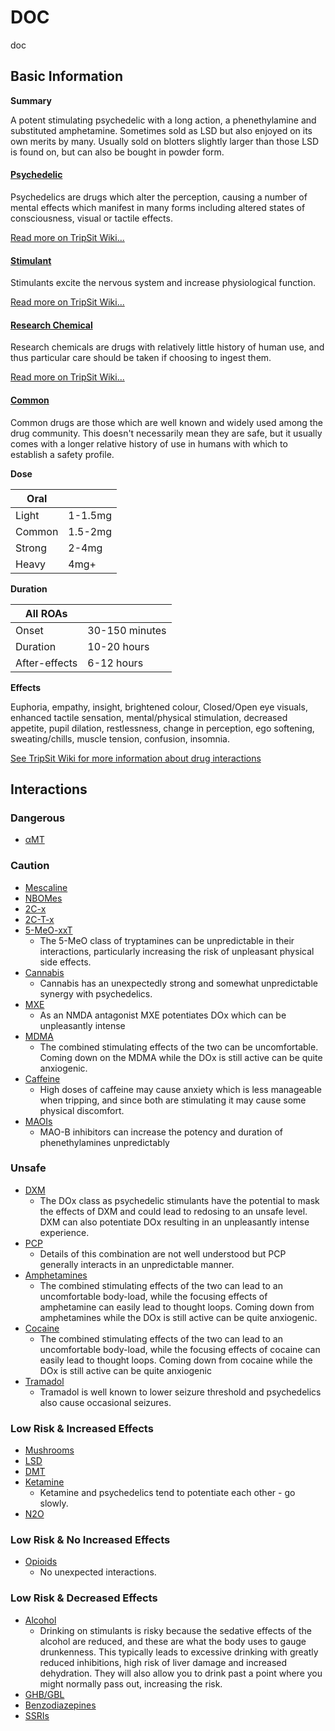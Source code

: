 # DOC

doc

## Basic Information

**Summary**

A potent stimulating psychedelic with a long action, a phenethylamine and substituted amphetamine. Sometimes sold as LSD but also enjoyed on its own merits by many. Usually sold on blotters slightly larger than those LSD is found on, but can also be bought in powder form.

#### [Psychedelic](/category/psychedelic)

Psychedelics are drugs which alter the perception, causing a number of mental effects which manifest in many forms including altered states of consciousness, visual or tactile effects.

[Read more on TripSit Wiki...](#{category.wiki})

#### [Stimulant](/category/stimulant)

Stimulants excite the nervous system and increase physiological function.

[Read more on TripSit Wiki...](#{category.wiki})

#### [Research Chemical](/category/research-chemical)

Research chemicals are drugs with relatively little history of human use, and thus particular care should be taken if choosing to ingest them.

[Read more on TripSit Wiki...](#{category.wiki})

#### [Common](/category/common)

Common drugs are those which are well known and widely used among the drug community. This doesn't necessarily mean they are safe, but it usually comes with a longer relative history of use in humans with which to establish a safety profile.

**Dose**

| Oral   |         |
| ------ | ------- |
| Light  | 1-1.5mg |
| Common | 1.5-2mg |
| Strong | 2-4mg   |
| Heavy  | 4mg+    |

**Duration**

| All ROAs      |                |
| ------------- | -------------- |
| Onset         | 30-150 minutes |
| Duration      | 10-20 hours    |
| After-effects | 6-12 hours     |

**Effects**

Euphoria, empathy, insight, brightened colour, Closed/Open eye visuals, enhanced tactile sensation, mental/physical stimulation, decreased appetite, pupil dilation, restlessness, change in perception, ego softening, sweating/chills, muscle tension, confusion, insomnia.

[See TripSit Wiki for more information about drug interactions](http://combo.tripsit.me/)

## Interactions

### Dangerous

* [αMT](/amt)

### Caution

* [Mescaline](/mescaline)
* [NBOMes](https://wiki.tripsit.me/wiki/NBOMes)
* [2C-x](https://wiki.tripsit.me/wiki/2C-X)
* [2C-T-x](https://wiki.tripsit.me/wiki/2C-X)
* [5-MeO-xxT](https://wiki.tripsit.me/wiki/5-MeO-DMT)  
   * The 5-MeO class of tryptamines can be unpredictable in their interactions, particularly increasing the risk of unpleasant physical side effects.
* [Cannabis](/cannabis)  
   * Cannabis has an unexpectedly strong and somewhat unpredictable synergy with psychedelics.
* [MXE](/mxe)  
   * As an NMDA antagonist MXE potentiates DOx which can be unpleasantly intense
* [MDMA](/mdma)  
   * The combined stimulating effects of the two can be uncomfortable. Coming down on the MDMA while the DOx is still active can be quite anxiogenic.
* [Caffeine](/caffeine)  
   * High doses of caffeine may cause anxiety which is less manageable when tripping, and since both are stimulating it may cause some physical discomfort.
* [MAOIs](https://wiki.tripsit.me/wiki/Antidepressants#MAOIs)  
   * MAO-B inhibitors can increase the potency and duration of phenethylamines unpredictably

### Unsafe

* [DXM](/dxm)  
   * The DOx class as psychedelic stimulants have the potential to mask the effects of DXM and could lead to redosing to an unsafe level. DXM can also potentiate DOx resulting in an unpleasantly intense experience.
* [PCP](/pcp)  
   * Details of this combination are not well understood but PCP generally interacts in an unpredictable manner.
* [Amphetamines](https://wiki.tripsit.me/wiki/Amphetamine)  
   * The combined stimulating effects of the two can lead to an uncomfortable body-load, while the focusing effects of amphetamine can easily lead to thought loops. Coming down from amphetamines while the DOx is still active can be quite anxiogenic.
* [Cocaine](/cocaine)  
   * The combined stimulating effects of the two can lead to an uncomfortable body-load, while the focusing effects of cocaine can easily lead to thought loops. Coming down from cocaine while the DOx is still active can be quite anxiogenic
* [Tramadol](/tramadol)  
   * Tramadol is well known to lower seizure threshold and psychedelics also cause occasional seizures.

### Low Risk & Increased Effects

* [Mushrooms](/mushrooms)
* [LSD](/lsd)
* [DMT](/dmt)
* [Ketamine](/ketamine)  
   * Ketamine and psychedelics tend to potentiate each other - go slowly.
* [N2O](/nitrous)

### Low Risk & No Increased Effects

* [Opioids](https://wiki.tripsit.me/wiki/Opioids)  
   * No unexpected interactions.

### Low Risk & Decreased Effects

* [Alcohol](/alcohol)  
   * Drinking on stimulants is risky because the sedative effects of the alcohol are reduced, and these are what the body uses to gauge drunkenness. This typically leads to excessive drinking with greatly reduced inhibitions, high risk of liver damage and increased dehydration. They will also allow you to drink past a point where you might normally pass out, increasing the risk.
* [GHB/GBL](https://wiki.tripsit.me/wiki/GHB)
* [Benzodiazepines](https://wiki.tripsit.me/wiki/Benzodiazepines)
* [SSRIs](https://wiki.tripsit.me/wiki/Antidepressants#SSRIs)